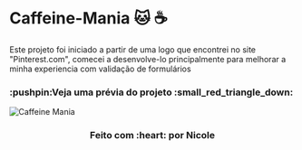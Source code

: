# Caffeine-Mania :cat: :coffee:
Este projeto foi iniciado a partir de uma logo que encontrei no site "Pinterest.com", comecei a desenvolve-lo principalmente para melhorar a minha experiencia com validação de formulários


<h3>:pushpin:Veja uma prévia do projeto  :small_red_triangle_down:</h3>

![Caffeine Mania](https://github.com/Nicole-Marinho-Espindola/Caffeine-Mania/assets/111541571/11c58a76-2cc8-428d-b45e-a00850375bce)

<h3 align="center"> Feito com :heart: por Nicole </h3>
